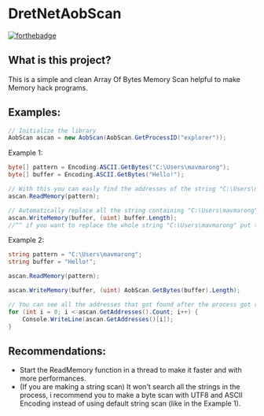 # DretNetAobScan
[![forthebadge](https://forthebadge.com/images/badges/made-with-c-sharp.svg)](https://forthebadge.com)


## What is this project?
This is a simple and clean Array Of Bytes Memory Scan helpful to make Memory hack programs.
## Examples:
```csharp
// Initialize the library
AobScan ascan = new AobScan(AobScan.GetProcessID("explorer"));
```
Example 1:
```csharp
byte[] pattern = Encoding.ASCII.GetBytes("C:\Users\mavmarong");
byte[] buffer = Encoding.ASCII.GetBytes("Hello!");

// With this you can easly find the addresses of the string "C:\Users\mavmarong" in the memory of the indicated process id.
ascan.ReadMemory(pattern);

// Automatically replace all the string containing "C:\Users\mavmarong" with "Hello!"
ascan.WriteMemory(buffer, (uint) buffer.Length);
//^^ if you want to replace the whole string "C:\Users\mavmarong" put the pattern length in the second parameter of the WriteMemory function
```
Example 2:
```csharp
string pattern = "C:\Users\mavmarong";
string buffer = "Hello!";

ascan.ReadMemory(pattern);

ascan.WriteMemory(buffer, (uint) AobScan.GetBytes(buffer).Length);
```

```csharp
// You can see all the addresses that got found after the process got readed
for (int i = 0; i < ascan.GetAddresses().Count; i++) {
    Console.WriteLine(ascan.GetAddresses()[i]);
}
```
## Recommendations:
- Start the ReadMemory function in a thread to make it faster and with more performances.
- (If you are making a string scan) It won't search all the strings in the process, i recommend you to make a byte scan with UTF8 and ASCII Encoding instead of using default string scan (like in the Example 1).
